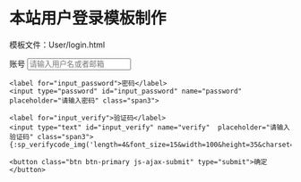 # 本站用户登录模板制作

模板文件：User/login.html

<form class="js-ajax-form" action="{:U('user/login/dologin')}" method="post">
    <label for="input_username">账号</label>
    <input type="text" id="input_username" name="username" placeholder="请输入用户名或者邮箱" class="span3">
	
    <label for="input_password">密码</label>
    <input type="password" id="input_password" name="password" placeholder="请输入密码" class="span3">
    
    <label for="input_verify">验证码</label>
    <input type="text" id="input_verify" name="verify"  placeholder="请输入验证码" class="span3">
    {:sp_verifycode_img('length=4&font_size=15&width=100&height=35&charset=1234567890')}
	
    <button class="btn btn-primary js-ajax-submit" type="submit">确定</button>
</form>
